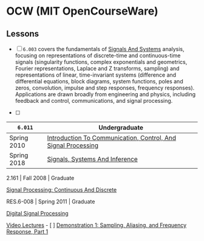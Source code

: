 # OCW (MIT OpenCourseWare)


## Lessons




- [ ]  `6.003` covers the fundamentals of [Signals And Systems](https://ocw.mit.edu/courses/6-003-signals-and-systems-fall-2011) analysis, focusing on representations of discrete-time and continuous-time signals (singularity functions, complex exponentials and geometrics, Fourier representations, Laplace and Z transforms, sampling) and representations of linear, time-invariant systems (difference and differential equations, block diagrams, system functions, poles and zeros, convolution, impulse and step responses, frequency responses). Applications are drawn broadly from engineering and physics, including feedback and control, communications, and signal processing.
      
- [ ] 
| `6.011`      | Undergraduate |
|--------------|-|
| Spring 2010  | [Introduction To Communication, Control, And Signal Processing](https://ocw.mit.edu/courses/6-011-introduction-to-communication-control-and-signal-processing-spring-2010)  |
| Spring 2018  | [Signals, Systems And Inference](https://ocw.mit.edu/courses/6-011-signals-systems-and-inference-spring-2018) |

2.161 | Fall 2008 | Graduate



[Signal Processing: Continuous And Discrete](https://ocw.mit.edu/courses/2-161-signal-processing-continuous-and-discrete-fall-2008)

RES.6-008 | Spring 2011 | Graduate

[Digital Signal Processing](https://ocw.mit.edu/courses/res-6-008-digital-signal-processing-spring-2011/)


  [Video Lectures](https://ocw.mit.edu/courses/res-6-008-digital-signal-processing-spring-2011/video_galleries/video-lectures/)
    - [ ] [Demonstration 1: Sampling, Aliasing, and Frequency Response, Part 1](https://ocw.mit.edu/courses/res-6-008-digital-signal-processing-spring-2011/resources/demonstration-1-sampling-aliasing-and-frequency-response-part-1)
